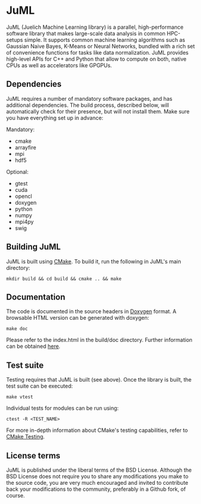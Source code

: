 # JuML

JuML (Juelich Machine Learning library) is a parallel, high-performance software library that makes large-scale data
analysis in common HPC-setups simple. It supports common machine learning algorithms such as Gaussian Naive Bayes,
K-Means or Neural Networks, bundled with a rich set of convenience functions for tasks like data normalization. JuML
provides high-level APIs for C++ and Python that allow to compute on both, native CPUs as well as accelerators like
GPGPUs.

## Dependencies

JuML requires a number of mandatory software packages, and has additional dependencies. The build process, described
below, will automatically check for their presence, but will not install them. Make sure you have everything set up in
advance:

Mandatory:

* cmake
* arrayfire
* mpi
* hdf5

Optional:

* gtest
* cuda
* opencl
* doxygen
* python
* numpy
* mpi4py
* swig

## Building JuML

JuML is built using [CMake](https://cmake.org/). To build it, run the following in JuML's main directory:

    mkdir build && cd build && cmake .. && make

## Documentation

The code is documented in the source headers in [Doxygen](http://www.stack.nl/~dimitri/doxygen/) format. A browsable
HTML version can be generated with doxygen:

    make doc

Please refer to the index.html in the build/doc directory. Further information can be obtained
[here](http://www.stack.nl/~dimitri/doxygen/manual/starting.html).

## Test suite

Testing requires that JuML is built (see above). Once the library is built, the test suite can be executed:

    make vtest

Individual tests for modules can be run using:

    ctest -R <TEST_NAME>

For more in-depth information about CMake's testing capabilities, refer to [CMake Testing](https://cmake.org/Wiki/CMake/Testing_With_CTest#Running_Individual_Tests).

## License terms

JuML is published under the liberal terms of the BSD License. Although the BSD License does not require you to share
any modifications you make to the source code, you are very much encouraged and invited to contribute back your
modifications to the community, preferably in a Github fork, of course.
